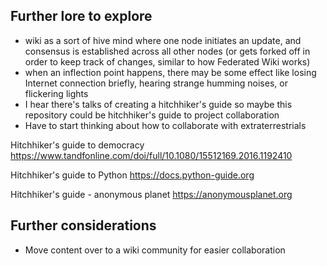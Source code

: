 ## Further lore to explore
- wiki as a sort of hive mind where one node initiates an update, and consensus is established across all other nodes (or gets forked off in order to keep track of changes, similar to how Federated Wiki works)
- when an inflection point happens, there may be some effect like losing Internet connection briefly, hearing strange humming noises, or flickering lights
- I hear there's talks of creating a hitchhiker's guide so maybe this repository could be hitchhiker's guide to project collaboration
- Have to start thinking about how to collaborate with extraterrestrials

Hitchhiker's guide to democracy
https://www.tandfonline.com/doi/full/10.1080/15512169.2016.1192410

Hitchhiker's guide to Python
https://docs.python-guide.org

Hitchhiker's guide - anonymous planet
https://anonymousplanet.org

## Further considerations
- Move content over to a wiki community for easier collaboration
